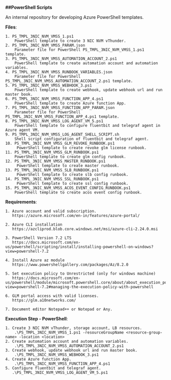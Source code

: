 **##PowerShell Scripts**

An internal repository for developing Azure PowerShell templates.

**Files**:

	1. PS_TMPL_3NIC_NVM_VMSS_1.ps1
		PowerShell template to create 3 NIC NVM vThunder.
	2. PS_TMPL_3NIC_NVM_VMSS_PARAM.json
		Parameter file for PowerShell PS_TMPL_3NIC_NVM_VMSS_1.ps1 template.
	3. PS_TMPL_3NIC_NVM_VMSS_AUTOMATION_ACCOUNT_2.ps1
		PowerShell template to create automation account and automation variables.
	4. PS_TMPL_3NIC_NVM_VMSS_RUNBOOK_VARIABLES.json
		Parameter file for PowerShell PS_TMPL_3NIC_NVM_VMSS_AUTOMATION_ACCOUNT_2.ps1 template.
	5. PS_TMPL_3NIC_NVM_VMSS_WEBHOOK_3.ps1
		PowerShell template to create webhook, update webhook url and run master book.
	6. PS_TMPL_3NIC_NVM_VMSS_FUNCTION_APP_4.ps1
		PowerShell template to create Azure function App.
	7. PS_TMPL_3NIC_NVM_VMSS_FUNCTION_APP_PARAM.json
		Parameter file for PowerShell PS_TMPL_3NIC_NVM_VMSS_FUNCTION_APP_4.ps1 template.
	8. PS_TMPL_3NIC_NVM_VMSS_LOG_AGENT_VM_5.ps1
		PowerShell template to configure fluentbit and telegraf agent in Azure agent VM.
	9. PS_TMPL_3NIC_NVM_VMSS_LOG_AGENT_SHELL_SCRIPT.sh
		Shell script configuration of fluentbit and telegraf agent.
	10. PS_TMPL_3NIC_NVM_VMSS_GLM_REVOKE_RUNBOOK.ps1
		 PowerShell template to create revoke glm license runbook.
	11. PS_TMPL_3NIC_NVM_VMSS_GLM_RUNBOOK.ps1
		PowerShell template to create glm config runbook.
	12. PS_TMPL_3NIC_NVM_VMSS_MASTER_RUNBOOK.ps1
		 PowerShell template to create master runbook.
	13. PS_TMPL_3NIC_NVM_VMSS_SLB_RUNBOOK.ps1
		 PowerShell template to create slb config runbook.
	14. PS_TMPL_3NIC_NVM_VMSS_SSL_RUNBOOK.ps1
		 PowerShell template to create ssl config runbook.
	15. PS_TMPL_3NIC_NVM_VMSS_ACOS_EVENT_CONFIG_RUNBOOK.ps1
		PowerShell template to create acos event config runbook.

**Requirements**:

	1. Azure account and valid subscription.
	   https://azure.microsoft.com/en-in/features/azure-portal/

	2. Azure CLI installation
	   https://azcliprod.blob.core.windows.net/msi/azure-cli-2.24.0.msi

	3. PowerShell Version 7.2 LTS
	   https://docs.microsoft.com/en-us/powershell/scripting/install/installing-powershell-on-windows?view=powershell-7.2
	   
	4. Install Azure az module
	   https://www.powershellgallery.com/packages/Az/8.2.0
	   
	5. Set execution policy to Unrestricted (only for windows machine)
	   https://docs.microsoft.com/en-us/powershell/module/microsoft.powershell.core/about/about_execution_policies?view=powershell-7.2#managing-the-execution-policy-with-powershell

	6. GLM portal access with valid licenses.
	   https://glm.a10networks.com/

	7. Document editor Notepad++ or Notepad or Any.
    
**Execution Step - PowerShell**:

	1. Create 3 NIC NVM vThunder, storage account, LB resources.
		.\PS_TMPL_3NIC_NVM_VMSS_1.ps1 -resourceGroupName <resource-group-name> -location <location>
	2. Create automation account and automation variables.
		.\PS_TMPL_3NIC_NVM_VMSS_AUTOMATION_ACCOUNT_2.ps1
	3. Create webhook, update webhook url and run master book.
		.\PS_TMPL_3NIC_NVM_VMSS_WEBHOOK_3.ps1
	4. Create Azure function App.
		.\PS_TMPL_3NIC_NVM_VMSS_FUNCTION_APP_4.ps1
	5. Configure fluentbit and telegraf agent.
	   .\PS_TMPL_3NIC_NVM_VMSS_LOG_AGENT_VM_5.ps1